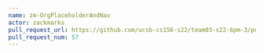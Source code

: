 ```yaml
---
name: zm-OrgPlaceholderAndNav
actor: zackmarks
pull_request_url: https://github.com/ucsb-cs156-s22/team03-s22-6pm-3/pull/57
pull_request_num: 57
---
```

